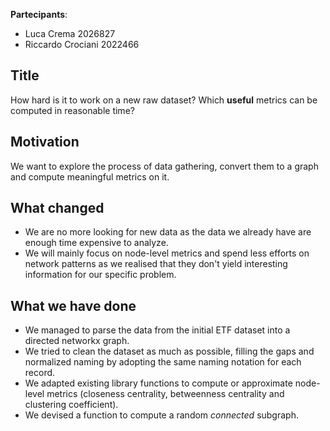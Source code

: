 **Partecipants**:

- Luca Crema 2026827
- Riccardo Crociani 2022466

## Title

How hard is it to work on a new raw dataset? Which **useful** metrics can be computed in reasonable time?

## Motivation

We want to explore the process of data gathering, convert them to a graph and compute meaningful metrics on it.

## What changed

- We are no more looking for new data as the data we already have are enough time expensive to analyze.
- We will mainly focus on node-level metrics and spend less efforts on network patterns as we realised that they don't yield interesting information for our specific problem.

## What we have done

- We managed to parse the data from the initial ETF dataset into a directed networkx graph.
- We tried to clean the dataset as much as possible, filling the gaps and normalized naming by adopting the same naming notation for each record.
- We adapted existing library functions to compute or approximate node-level metrics (closeness centrality, betweenness centrality and clustering coefficient).
- We devised a function to compute a random *connected* subgraph.
